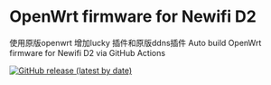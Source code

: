 # OpenWrt firmware for Newifi D2
使用原版openwrt 增加lucky 插件和原版ddns插件
Auto build OpenWrt firmware for Newifi D2 via GitHub Actions

[![GitHub release (latest by date)](https://img.shields.io/github/v/release/P3TERX/OpenWrt-Newifi_D2?style=for-the-badge&label=Download)](https://github.com/P3TERX/OpenWrt-Newifi_D2/releases/latest)
